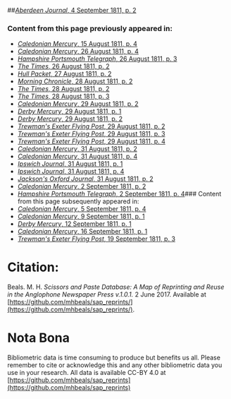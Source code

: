 ##[*Aberdeen Journal*, 4 September 1811, p. 2](https://mhbeals.github.io/sap_html/Aberdeen-Journal/Aberdeen-Journal-4-September-1811-p-2)

### Content from this page previously appeared in:
+ [*Caledonian Mercury*, 15 August 1811, p. 4](https://mhbeals.github.io/sap_html/Caledonian-Mercury/Caledonian-Mercury-15-August-1811-p-4)
+ [*Caledonian Mercury*, 26 August 1811, p. 4](https://mhbeals.github.io/sap_html/Caledonian-Mercury/Caledonian-Mercury-26-August-1811-p-4)
+ [*Hampshire Portsmouth Telegraph*, 26 August 1811, p. 3](https://mhbeals.github.io/sap_html/Hampshire-Portsmouth-Telegraph/Hampshire-Portsmouth-Telegraph-26-August-1811-p-3)
+ [*The Times*, 26 August 1811, p. 2](https://mhbeals.github.io/sap_html/The-Times/The-Times-26-August-1811-p-2)
+ [*Hull Packet*, 27 August 1811, p. 2](https://mhbeals.github.io/sap_html/Hull-Packet/Hull-Packet-27-August-1811-p-2)
+ [*Morning Chronicle*, 28 August 1811, p. 2](https://mhbeals.github.io/sap_html/Morning-Chronicle/Morning-Chronicle-28-August-1811-p-2)
+ [*The Times*, 28 August 1811, p. 2](https://mhbeals.github.io/sap_html/The-Times/The-Times-28-August-1811-p-2)
+ [*The Times*, 28 August 1811, p. 3](https://mhbeals.github.io/sap_html/The-Times/The-Times-28-August-1811-p-3)
+ [*Caledonian Mercury*, 29 August 1811, p. 2](https://mhbeals.github.io/sap_html/Caledonian-Mercury/Caledonian-Mercury-29-August-1811-p-2)
+ [*Derby Mercury*, 29 August 1811, p. 1](https://mhbeals.github.io/sap_html/Derby-Mercury/Derby-Mercury-29-August-1811-p-1)
+ [*Derby Mercury*, 29 August 1811, p. 2](https://mhbeals.github.io/sap_html/Derby-Mercury/Derby-Mercury-29-August-1811-p-2)
+ [*Trewman's Exeter Flying Post*, 29 August 1811, p. 2](https://mhbeals.github.io/sap_html/Trewman's-Exeter-Flying-Post/Trewman's-Exeter-Flying-Post-29-August-1811-p-2)
+ [*Trewman's Exeter Flying Post*, 29 August 1811, p. 3](https://mhbeals.github.io/sap_html/Trewman's-Exeter-Flying-Post/Trewman's-Exeter-Flying-Post-29-August-1811-p-3)
+ [*Trewman's Exeter Flying Post*, 29 August 1811, p. 4](https://mhbeals.github.io/sap_html/Trewman's-Exeter-Flying-Post/Trewman's-Exeter-Flying-Post-29-August-1811-p-4)
+ [*Caledonian Mercury*, 31 August 1811, p. 2](https://mhbeals.github.io/sap_html/Caledonian-Mercury/Caledonian-Mercury-31-August-1811-p-2)
+ [*Caledonian Mercury*, 31 August 1811, p. 4](https://mhbeals.github.io/sap_html/Caledonian-Mercury/Caledonian-Mercury-31-August-1811-p-4)
+ [*Ipswich Journal*, 31 August 1811, p. 1](https://mhbeals.github.io/sap_html/Ipswich-Journal/Ipswich-Journal-31-August-1811-p-1)
+ [*Ipswich Journal*, 31 August 1811, p. 4](https://mhbeals.github.io/sap_html/Ipswich-Journal/Ipswich-Journal-31-August-1811-p-4)
+ [*Jackson's Oxford Journal*, 31 August 1811, p. 2](https://mhbeals.github.io/sap_html/Jackson's-Oxford-Journal/Jackson's-Oxford-Journal-31-August-1811-p-2)
+ [*Caledonian Mercury*, 2 September 1811, p. 2](https://mhbeals.github.io/sap_html/Caledonian-Mercury/Caledonian-Mercury-2-September-1811-p-2)
+ [*Hampshire Portsmouth Telegraph*, 2 September 1811, p. 4](https://mhbeals.github.io/sap_html/Hampshire-Portsmouth-Telegraph/Hampshire-Portsmouth-Telegraph-2-September-1811-p-4)### Content from this page subsequently appeared in:
+ [*Caledonian Mercury*, 5 September 1811, p. 4](https://mhbeals.github.io/sap_html/Caledonian-Mercury/Caledonian-Mercury-5-September-1811-p-4)
+ [*Caledonian Mercury*, 9 September 1811, p. 1](https://mhbeals.github.io/sap_html/Caledonian-Mercury/Caledonian-Mercury-9-September-1811-p-1)
+ [*Derby Mercury*, 12 September 1811, p. 1](https://mhbeals.github.io/sap_html/Derby-Mercury/Derby-Mercury-12-September-1811-p-1)
+ [*Caledonian Mercury*, 16 September 1811, p. 1](https://mhbeals.github.io/sap_html/Caledonian-Mercury/Caledonian-Mercury-16-September-1811-p-1)
+ [*Trewman's Exeter Flying Post*, 19 September 1811, p. 3](https://mhbeals.github.io/sap_html/Trewman's-Exeter-Flying-Post/Trewman's-Exeter-Flying-Post-19-September-1811-p-3)
                    
# Citation: 

Beals. M. H. *Scissors and Paste Database: A Map of Reprinting and Reuse in the Anglophone Newspaper Press v.1.0.1.* 2 June 2017. Available at [https://github.com/mhbeals/sap_reprints/](https://github.com/mhbeals/sap_reprints/). 
                    
# Nota Bona

Bibliometric data is time consuming to produce but benefits us all. Please remember to cite or acknowledge this and any other bibliometric data you use in your research. All data is available CC-BY 4.0 at [https://github.com/mhbeals/sap_reprints](https://github.com/mhbeals/sap_reprints)